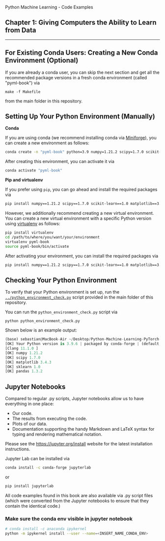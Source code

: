 Python Machine Learning - Code Examples


##  Chapter 1: Giving Computers the Ability to Learn from Data


---



## For Existing Conda Users: Creating a New Conda Environment (Optional)



If you are already a conda user, you can skip the next section and get all the recommended package versions in a fresh conda environment (called "pyml-book") via


```
make -f Makefile
```

from the main folder in this repository.



## Setting Up Your Python Environment (Manually)

**Conda**

If you are using conda (we recommend installing conda via [Miniforge](https://github.com/conda-forge/miniforge)), you can create a new environment as follows:

```bash
conda create -n "pyml-book" python=3.9 numpy=1.21.2 scipy=1.7.0 scikit-learn=1.0 matplotlib=3.4.3 pandas=1.3.2
```

After creating this environment, you can activate it via

```bash
conda activate "pyml-book"
```



**Pip and virtualenv**

If you prefer using `pip`, you can go ahead and install the required packages via

```bash
pip install numpy==1.21.2 scipy==1.7.0 scikit-learn==1.0 matplotlib==3.4.3 pandas==1.3.2
```

However, we additionally recommend creating a new virtual environment. 
You can create a new virtual environment with a specific Python version using [virtualenv](https://virtualenv.pypa.io/en/latest/) as follows:

```bash
pip install virtualenv
cd /path/to/where/you/want/your/environment
virtualenv pyml-book
source pyml-book/bin/activate 
```

After activating your environment, you can install the required packages via

```bash
pip install numpy==1.21.2 scipy==1.7.0 scikit-learn==1.0 matplotlib==3.4.3 pandas==1.3.2
```







## Checking Your Python Environment

To verify that your Python environment is set up, run the [`../python_environment_check.py`](../python_environment_check.py) script provided in the main folder of this repository.

You can run the `python_environment_check.py` script via

    python python_environment_check.py

Shown below is an example output:

```python
(base) sebastian@MacBook-Air ~/Desktop/Python-Machine-Learning-PyTorch-Edition/ch01 % python ../python_environment_check.py
[OK] Your Python version is 3.9.6 | packaged by conda-forge | (default, Jul 11 2021, 03:35:11)
[Clang 11.1.0 ]
[OK] numpy 1.21.2
[OK] scipy 1.7.0
[OK] matplotlib 3.4.3
[OK] sklearn 1.0
[OK] pandas 1.3.2
```


## Jupyter Notebooks


Compared to regular .py scripts, Jupyter notebooks allow us to have everything in one place:

- Our code.
- The results from executing the code.
- Plots of our data.
- Documentation supporting the handy Markdown and LaTeX syntax for typing and rendering mathematical notation.

Please see the https://jupyter.org/install website for the latest installation instructions.

Jupyter Lab can be installed via 

```bash
conda install -c conda-forge jupyterlab
```

or 

```bash
pip install jupyterlab
```

All code examples found in this book are also available via .py script files (which were converted from the Jupyter notebooks to ensure that they contain the identical code.)  

### Make sure the conda env visible in jupyter notebook  

```bash
# conda install -c anaconda ipykernel
python -m ipykernel install --user --name=<INSERT_NAME_CONDA_ENV>
```
